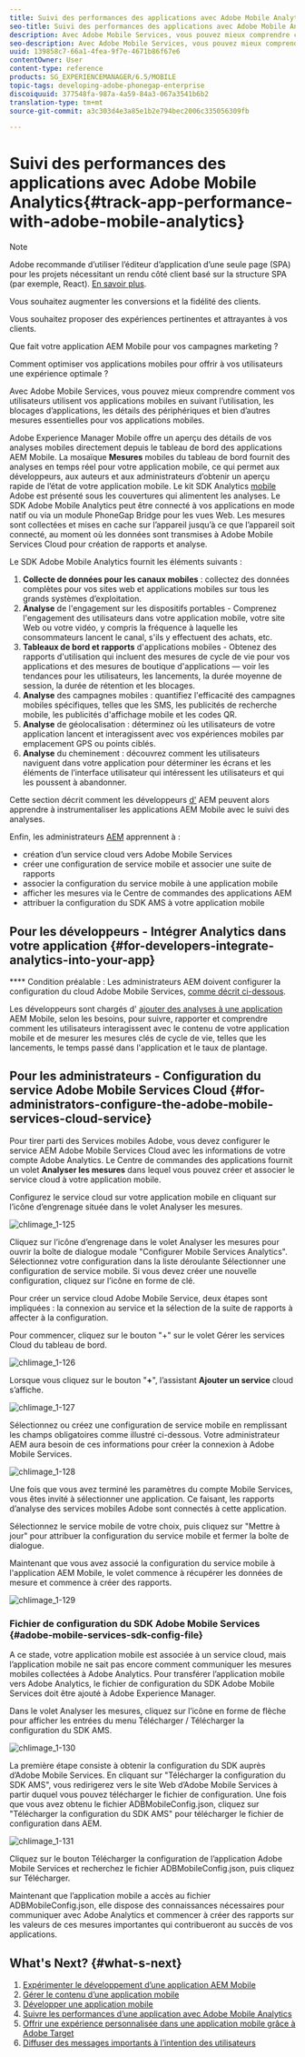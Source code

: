 ```yaml
---
title: Suivi des performances des applications avec Adobe Mobile Analytics
seo-title: Suivi des performances des applications avec Adobe Mobile Analytics
description: Avec Adobe Mobile Services, vous pouvez mieux comprendre comment vos utilisateurs utilisent vos applications mobiles en suivant l’utilisation, les blocages d’applications, les détails des périphériques et bien d’autres mesures essentielles pour vos applications mobiles. Consultez cette page pour en savoir plus.
seo-description: Avec Adobe Mobile Services, vous pouvez mieux comprendre comment vos utilisateurs utilisent vos applications mobiles en suivant l’utilisation, les blocages d’applications, les détails des périphériques et bien d’autres mesures essentielles pour vos applications mobiles. Consultez cette page pour en savoir plus.
uuid: 139858c7-66a1-4fea-9f7e-4671b86f67e6
contentOwner: User
content-type: reference
products: SG_EXPERIENCEMANAGER/6.5/MOBILE
topic-tags: developing-adobe-phonegap-enterprise
discoiquuid: 377548fa-987a-4a59-84a3-067a3541b6b2
translation-type: tm+mt
source-git-commit: a3c303d4e3a85e1b2e794bec2006c335056309fb

---
```



# Suivi des performances des applications avec Adobe Mobile Analytics{#track-app-performance-with-adobe-mobile-analytics}

>[!NOTE]
>
>Adobe recommande d’utiliser l’éditeur d’application d’une seule page (SPA) pour les projets nécessitant un rendu côté client basé sur la structure SPA (par exemple, React). [En savoir plus](/help/sites-developing/spa-overview.md).

Vous souhaitez augmenter les conversions et la fidélité des clients.

Vous souhaitez proposer des expériences pertinentes et attrayantes à vos clients.

Que fait votre application AEM Mobile pour vos campagnes marketing ?

Comment optimiser vos applications mobiles pour offrir à vos utilisateurs une expérience optimale ?

Avec Adobe Mobile Services, vous pouvez mieux comprendre comment vos utilisateurs utilisent vos applications mobiles en suivant l’utilisation, les blocages d’applications, les détails des périphériques et bien d’autres mesures essentielles pour vos applications mobiles.

Adobe Experience Manager Mobile offre un aperçu des détails de vos analyses mobiles directement depuis le tableau de bord des applications AEM Mobile. La mosaïque **Mesures** mobiles du tableau de bord fournit des analyses en temps réel pour votre application mobile, ce qui permet aux développeurs, aux auteurs et aux administrateurs d’obtenir un aperçu rapide de l’état de votre application mobile. Le kit SDK Analytics [mobile](https://www.adobe.com/ca/solutions/digital-analytics/mobile-web-apps-analytics.html) Adobe est présenté sous les couvertures qui alimentent les analyses. Le SDK Adobe Mobile Analytics peut être connecté à vos applications en mode natif ou via un module PhoneGap Bridge pour les vues Web. Les mesures sont collectées et mises en cache sur l’appareil jusqu’à ce que l’appareil soit connecté, au moment où les données sont transmises à Adobe Mobile Services Cloud pour création de rapports et analyse.

Le SDK Adobe Mobile Analytics fournit les éléments suivants :

1. **Collecte de données pour les canaux mobiles** : collectez des données complètes pour vos sites web et applications mobiles sur tous les grands systèmes d’exploitation.
1. **Analyse** de l&#39;engagement sur les dispositifs portables - Comprenez l&#39;engagement des utilisateurs dans votre application mobile, votre site Web ou votre vidéo, y compris la fréquence à laquelle les consommateurs lancent le canal, s&#39;ils y effectuent des achats, etc.
1. **Tableaux de bord et rapports** d&#39;applications mobiles - Obtenez des rapports d&#39;utilisation qui incluent des mesures de cycle de vie pour vos applications et des mesures de boutique d&#39;applications — voir les tendances pour les utilisateurs, les lancements, la durée moyenne de session, la durée de rétention et les blocages.
1. **Analyse** des campagnes mobiles : quantifiez l&#39;efficacité des campagnes mobiles spécifiques, telles que les SMS, les publicités de recherche mobile, les publicités d&#39;affichage mobile et les codes QR.
1. **Analyse** de géolocalisation : déterminez où les utilisateurs de votre application lancent et interagissent avec vos expériences mobiles par emplacement GPS ou points ciblés.
1. **Analyse** du cheminement : découvrez comment les utilisateurs naviguent dans votre application pour déterminer les écrans et les éléments de l’interface utilisateur qui intéressent les utilisateurs et qui les poussent à abandonner.

Cette section décrit comment les développeurs [d&#39;](#developers) AEM peuvent alors apprendre à instrumentaliser les applications AEM Mobile avec le suivi des analyses.

Enfin, les administrateurs [AEM](#administrators) apprennent à :

* création d’un service cloud vers Adobe Mobile Services
* créer une configuration de service mobile et associer une suite de rapports
* associer la configuration du service mobile à une application mobile
* afficher les mesures via le Centre de commandes des applications AEM
* attribuer la configuration du SDK AMS à votre application mobile

## Pour les développeurs - Intégrer Analytics dans votre application {#for-developers-integrate-analytics-into-your-app}

**** Condition préalable : Les administrateurs AEM doivent configurer la configuration du cloud Adobe Mobile Services, [comme décrit ci-dessous](#amscloudserviceconfig).

Les développeurs sont chargés d&#39; [ajouter des analyses à une application](/help/mobile/phonegap-add-analytics-to-apps.md) AEM Mobile, selon les besoins, pour suivre, rapporter et comprendre comment les utilisateurs interagissent avec le contenu de votre application mobile et de mesurer les mesures clés de cycle de vie, telles que les lancements, le temps passé dans l&#39;application et le taux de plantage.

## Pour les administrateurs - Configuration du service Adobe Mobile Services Cloud {#for-administrators-configure-the-adobe-mobile-services-cloud-service}

Pour tirer parti des Services mobiles Adobe, vous devez configurer le service AEM Adobe Mobile Services Cloud avec les informations de votre compte Adobe Analytics. Le Centre de commandes des applications fournit un volet **Analyser les mesures** dans lequel vous pouvez créer et associer le service cloud à votre application mobile.

Configurez le service cloud sur votre application mobile en cliquant sur l’icône d’engrenage située dans le volet Analyser les mesures.

![chlimage_1-125](assets/chlimage_1-125.png)

Cliquez sur l’icône d’engrenage dans le volet Analyser les mesures pour ouvrir la boîte de dialogue modale &quot;Configurer Mobile Services Analytics&quot;. Sélectionnez votre configuration dans la liste déroulante Sélectionner une configuration de service mobile. Si vous devez créer une nouvelle configuration, cliquez sur l’icône en forme de clé.

Pour créer un service cloud Adobe Mobile Service, deux étapes sont impliquées : la connexion au service et la sélection de la suite de rapports à affecter à la configuration.

Pour commencer, cliquez sur le bouton &quot;+&quot; sur le volet Gérer les services Cloud du tableau de bord.

![chlimage_1-126](assets/chlimage_1-126.png)

Lorsque vous cliquez sur le bouton &quot;**+**&quot;, l’assistant **Ajouter un service** cloud s’affiche.

![chlimage_1-127](assets/chlimage_1-127.png)

Sélectionnez ou créez une configuration de service mobile en remplissant les champs obligatoires comme illustré ci-dessous. Votre administrateur AEM aura besoin de ces informations pour créer la connexion à Adobe Mobile Services.

![chlimage_1-128](assets/chlimage_1-128.png)

Une fois que vous avez terminé les paramètres du compte Mobile Services, vous êtes invité à sélectionner une application. Ce faisant, les rapports d’analyse des services mobiles Adobe sont connectés à cette application.

Sélectionnez le service mobile de votre choix, puis cliquez sur &quot;Mettre à jour&quot; pour attribuer la configuration du service mobile et fermer la boîte de dialogue.

Maintenant que vous avez associé la configuration du service mobile à l&#39;application AEM Mobile, le volet commence à récupérer les données de mesure et commence à créer des rapports.

![chlimage_1-129](assets/chlimage_1-129.png)

### Fichier de configuration du SDK Adobe Mobile Services {#adobe-mobile-services-sdk-config-file}

A ce stade, votre application mobile est associée à un service cloud, mais l’application mobile ne sait pas encore comment communiquer les mesures mobiles collectées à Adobe Analytics. Pour transférer l’application mobile vers Adobe Analytics, le fichier de configuration du SDK Adobe Mobile Services doit être ajouté à Adobe Experience Manager.

Dans le volet Analyser les mesures, cliquez sur l’icône en forme de flèche pour afficher les entrées du menu Télécharger / Télécharger la configuration du SDK AMS.

![chlimage_1-130](assets/chlimage_1-130.png)

La première étape consiste à obtenir la configuration du SDK auprès d’Adobe Mobile Services. En cliquant sur &quot;Télécharger la configuration du SDK AMS&quot;, vous redirigerez vers le site Web d’Adobe Mobile Services à partir duquel vous pouvez télécharger le fichier de configuration. Une fois que vous avez obtenu le fichier ADBMobileConfig.json, cliquez sur &quot;Télécharger la configuration du SDK AMS&quot; pour télécharger le fichier de configuration dans AEM.

![chlimage_1-131](assets/chlimage_1-131.png)

Cliquez sur le bouton Télécharger la configuration de l’application Adobe Mobile Services et recherchez le fichier ADBMobileConfig.json, puis cliquez sur Télécharger.

Maintenant que l’application mobile a accès au fichier ADBMobileConfig.json, elle dispose des connaissances nécessaires pour communiquer avec Adobe Analytics et commencer à créer des rapports sur les valeurs de ces mesures importantes qui contribueront au succès de vos applications.

## What&#39;s Next? {#what-s-next}

1. [Expérimenter le développement d’une application AEM Mobile](/help/mobile/starting-aem-phonegap-app.md)
1. [Gérer le contenu d’une application mobile](/help/mobile/phonegap-manage-app-content.md)
1. [Développer une application mobile](/help/mobile/building-app-mobile-phonegap.md)
1. [Suivre les performances d’une application avec Adobe Mobile Analytics](/help/mobile/phonegap-intro-to-app-analytics.md)
1. [Offrir une expérience personnalisée dans une application mobile grâce à Adobe Target](/help/mobile/phonegap-aem-mobile-content-personalization.md)
1. [Diffuser des messages importants à l’intention des utilisateurs](/help/mobile/phonegap-push-notifications.md)